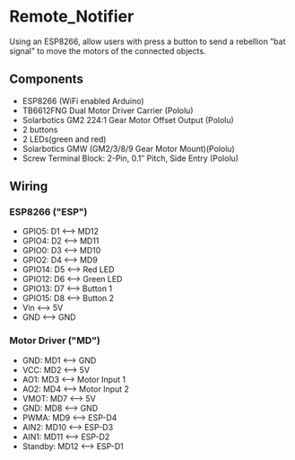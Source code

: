 # Remote_Notifier
Using an ESP8266, allow users with press a button to send a rebellion "bat signal" to move the motors of the connected objects.

## Components
* ESP8266 (WiFi enabled Arduino)
* TB6612FNG Dual Motor Driver Carrier (Pololu)
* Solarbotics GM2 224:1 Gear Motor Offset Output (Pololu)
* 2 buttons
* 2 LEDs(green and red)
* Solarbotics GMW (GM2/3/8/9 Gear Motor Mount)(Pololu)
* Screw Terminal Block: 2-Pin, 0.1″ Pitch, Side Entry (Pololu)

## Wiring
### ESP8266 ("ESP")
* GPIO5:  D1  <--> MD12    
* GPIO4:  D2  <--> MD11       
* GPIO0:  D3  <--> MD10      
* GPIO2:  D4  <--> MD9        
* GPIO14: D5  <--> Red LED   
* GPIO12: D6  <--> Green LED
* GPIO13: D7  <--> Button 1  
* GPIO15: D8  <--> Button 2  
* Vin         <--> 5V
* GND         <--> GND

### Motor Driver ("MD")
* GND:      MD1  <--> GND
* VCC:      MD2  <--> 5V
* AO1:      MD3  <--> Motor Input 1
* AO2:      MD4  <--> Motor Input 2
* VMOT:     MD7  <--> 5V
* GND:      MD8  <--> GND
* PWMA:     MD9  <--> ESP-D4
* AIN2:     MD10 <--> ESP-D3
* AIN1:     MD11 <--> ESP-D2
* Standby:  MD12 <--> ESP-D1
